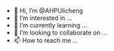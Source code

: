 - 👋 Hi, I’m @AHPUlicheng
- 👀 I’m interested in ...
- 🌱 I’m currently learning ...
- 💞️ I’m looking to collaborate on ...
- 📫 How to reach me ...

<!---
AHPUlicheng/AHPUlicheng is a ✨ special ✨ repository because its `README.md` (this file) appears on your GitHub profile.
You can click the Preview link to take a look at your changes.
--->

